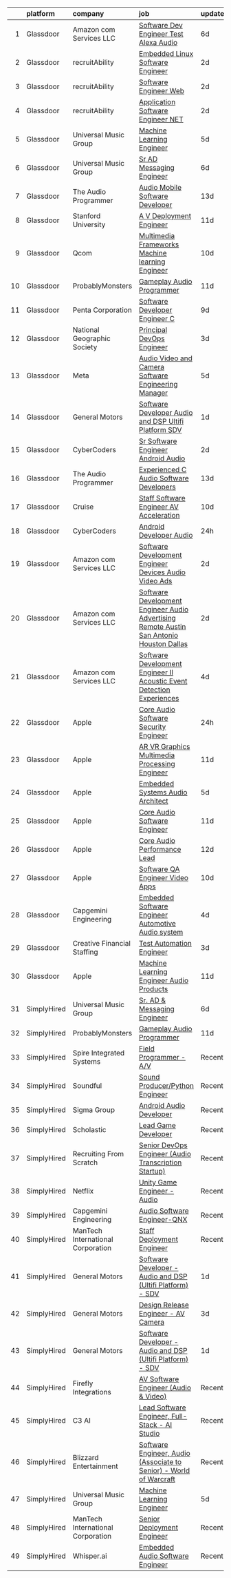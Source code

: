 

|    | platform    | company                           | job                                                                                                                                                                                                                                                                                                                                                                                                                                                                                                                                                                                                                                                                                                                                                                                                                                                                                                                                                                                                                                                                                                                                                                                                                                                                                                                                                                                                                                                                     | update_time   | location                  |
|---:|:------------|:----------------------------------|:------------------------------------------------------------------------------------------------------------------------------------------------------------------------------------------------------------------------------------------------------------------------------------------------------------------------------------------------------------------------------------------------------------------------------------------------------------------------------------------------------------------------------------------------------------------------------------------------------------------------------------------------------------------------------------------------------------------------------------------------------------------------------------------------------------------------------------------------------------------------------------------------------------------------------------------------------------------------------------------------------------------------------------------------------------------------------------------------------------------------------------------------------------------------------------------------------------------------------------------------------------------------------------------------------------------------------------------------------------------------------------------------------------------------------------------------------------------------|:--------------|:--------------------------|
|  1 | Glassdoor   | Amazon com Services LLC           | [Software Dev Engineer   Test  Alexa Audio](https://www.glassdoor.com/partner/jobListing.htm?pos=128&ao=1136043&s=58&guid=000001827c3d541da76ee033c7a3d0c3&src=GD_JOB_AD&t=SR&vt=w&cs=1_fb2bd4d1&cb=1659941770599&jobListingId=1008045134130&jrtk=3-0-1g9u3ql29khog801-1g9u3ql2pi3a6800-5b4696b182f58ad9-)                                                                                                                                                                                                                                                                                                                                                                                                                                                                                                                                                                                                                                                                                                                                                                                                                                                                                                                                                                                                                                                                                                                                                              | 6d            | Sunnyvale, CA             |
|  2 | Glassdoor   | recruitAbility                    | [Embedded Linux Software Engineer](https://www.glassdoor.com/partner/jobListing.htm?pos=107&ao=1110586&s=58&guid=000001827c3d541da76ee033c7a3d0c3&src=GD_JOB_AD&t=SR&vt=w&ea=1&cs=1_8c6bb933&cb=1659941770594&jobListingId=1008056063426&cpc=70D6958B2CFB98E6&jrtk=3-0-1g9u3ql29khog801-1g9u3ql2pi3a6800-985c71cbc24c68eb--6NYlbfkN0CGG9KWCDlpnNsyBDyIiP_Q0811kl3MMa1wmNp0I1WtkTaTZU1gJWaiKEGe9oYuZ3CLJpEPy_NdrcCKDqx-oF1RQZhjFpNyvkJ2KWt41UqBLIS9h3jORJuXsE1b0jk0apAyExV63sXROLFOic9C42l0DdcV-5r3886gNoi9KcSYxaHEMFmIacGZHVimv9PntZwX9NhBJszHlRyNRL4wPg4HWeYE5OhYhBSnTh8tKPwkrG7K-MWbHtKqO5LPck6gdk-BWbzpTeXC6DXBghXMNwnhugJFWNUoltP_73R0AmaRK3twWs6zqn4Be9nSg4gI-RzHoMJGyMjfND1-jaEyU_yZ0JU_5nRo40VMyic_pQcWSndP9h4yd8hC_OiDJURlsntxe-0ZXqi4M8BzWvUjfe3oYln0hENRGDccwgCbyrgOa2jR7yacDRwnZY6rIZtPZMsxAd9u-rYnEeXxB20g1nTfSTTLu5K0Vn0r25nCyHvGocGjBIz7TYbHUxQsu_wISxiq9SOaoO9Ns93Vd7hpd9nk)                                                                                                                                                                                                                                                                                                                                                                                                                                                                                                                                                                             | 2d            | Anaheim, CA               |
|  3 | Glassdoor   | recruitAbility                    | [Software Engineer  Web](https://www.glassdoor.com/partner/jobListing.htm?pos=112&ao=1110586&s=58&guid=000001827c3d541da76ee033c7a3d0c3&src=GD_JOB_AD&t=SR&vt=w&ea=1&cs=1_4df488c7&cb=1659941770595&jobListingId=1008056063431&cpc=0C139D4CAD5A6DB2&jrtk=3-0-1g9u3ql29khog801-1g9u3ql2pi3a6800-5d284100b6cfef29--6NYlbfkN0CGG9KWCDlpnNsyBDyIiP_Q0811kl3MMa1wmNp0I1WtkTaTZU1gJWaiKEGe9oYuZ3CLJpEPy_NdrVbgbDVyCjbalbiz3W4hbNRCQecK7odJsymeaL1He6CEaA6KoUhtqoZvY2J9IPs72UfkCfTy-6t9TqA1z8K9lgQ1sAM8lSfJGRyHoICFHNdkBDAmlSOFt1GKaH8FfQO5O0hKMPk9WsHHB-rsSBymHEiGOflQpfIhCP1ROL2CLm7WI3CPUvV9Q0_TSHMGffGd_JrXliaELmUku1htEgaVudmIP6M4O5VCnw-GL5LGf6fyDwpWmjaOLdvF2rN4Eq6sXGle1dj2YKoiF7vmppd9LS8aOWxfLvjt-zyJX5utY3EGALtghyfVFGVoovdb-HyZvhQ1OGjW8-5rORfP61PTuqWXx0E2FGxL0Nxzwh7EI5hUuanlsRaTzUuhJxoiGD46x1rhDLTogtVNJj4ZXBzEDZ7K-tEPhwhzjy1zGminWXVssjTTIt9JPKzMgBxtVm6MvQ%3D%3D)                                                                                                                                                                                                                                                                                                                                                                                                                                                                                                                                                                                           | 2d            | Anaheim, CA               |
|  4 | Glassdoor   | recruitAbility                    | [Application Software Engineer  NET](https://www.glassdoor.com/partner/jobListing.htm?pos=113&ao=1110586&s=58&guid=000001827c3d541da76ee033c7a3d0c3&src=GD_JOB_AD&t=SR&vt=w&ea=1&cs=1_6a2d513e&cb=1659941770595&jobListingId=1008056063428&cpc=7F6F94E2229B3AB5&jrtk=3-0-1g9u3ql29khog801-1g9u3ql2pi3a6800-12aa4dc1b22e5769--6NYlbfkN0CGG9KWCDlpnNsyBDyIiP_Q0811kl3MMa1wmNp0I1WtkTaTZU1gJWaiKEGe9oYuZ3CLJpEPy_Ndrcw1V1b_z7Gy-clwR5tcezVdxcb72FHVSSXantAScYt07qC0aq_ivJZdDuQ3_q1y4EHhFDmM4Q1b4Dh32ZX7LTvufj9vChR8Dt_3l79iR21JVuHyXhIk--5zsw_VjKR-qZR8t0O1kd6HySPaNC_M7cm9bgWskfyNrIz18vj6sWIHnuwvDZvx-VqxkQN0EzuXskCpsIo-4h9okPbFd8-w6rCU2kaaLAUIzouBTySL2GRC5zYVJEpq9_VuoNFB02Lco42ZbaSCh_mHU-uZXLd09zH0YNNWUWkkhNifkluom81VW7HriJagug5Dwt5zyXTsBiegNIMldIOr60A2rPAZbUPCFsICgCy0MUhYqp3SOzbuedVor9jhgNsv-P-cobkoAFirwyQnfZcZEAIFMFiilXo01moN736VRqR3ru3xRAfOPNOW1PqyFC_lBJfzF_H3Zg%3D%3D)                                                                                                                                                                                                                                                                                                                                                                                                                                                                                                                                                                               | 2d            | Anaheim, CA               |
|  5 | Glassdoor   | Universal Music Group             | [Machine Learning Engineer](https://www.glassdoor.com/partner/jobListing.htm?pos=123&ao=1136043&s=58&guid=000001827c3d541da76ee033c7a3d0c3&src=GD_JOB_AD&t=SR&vt=w&cs=1_8d629b21&cb=1659941770599&jobListingId=1008048376434&jrtk=3-0-1g9u3ql29khog801-1g9u3ql2pi3a6800-37c3bc3a8c627dd4-)                                                                                                                                                                                                                                                                                                                                                                                                                                                                                                                                                                                                                                                                                                                                                                                                                                                                                                                                                                                                                                                                                                                                                                              | 5d            | Charlotte, NC             |
|  6 | Glassdoor   | Universal Music Group             | [Sr  AD   Messaging Engineer](https://www.glassdoor.com/partner/jobListing.htm?pos=122&ao=1136043&s=58&guid=000001827c3d541da76ee033c7a3d0c3&src=GD_JOB_AD&t=SR&vt=w&cs=1_30c26bc4&cb=1659941770598&jobListingId=1008046222380&jrtk=3-0-1g9u3ql29khog801-1g9u3ql2pi3a6800-1842bdc6e053304f-)                                                                                                                                                                                                                                                                                                                                                                                                                                                                                                                                                                                                                                                                                                                                                                                                                                                                                                                                                                                                                                                                                                                                                                            | 6d            | Remote                    |
|  7 | Glassdoor   | The Audio Programmer              | [Audio Mobile Software Developer](https://www.glassdoor.com/partner/jobListing.htm?pos=117&ao=1136043&s=58&guid=000001827c3d541da76ee033c7a3d0c3&src=GD_JOB_AD&t=SR&vt=w&ea=1&cs=1_4cf88eaf&cb=1659941770598&jobListingId=1008027500128&jrtk=3-0-1g9u3ql29khog801-1g9u3ql2pi3a6800-5577c34fff10c438-)                                                                                                                                                                                                                                                                                                                                                                                                                                                                                                                                                                                                                                                                                                                                                                                                                                                                                                                                                                                                                                                                                                                                                                   | 13d           | Remote                    |
|  8 | Glassdoor   | Stanford University               | [A V Deployment Engineer](https://www.glassdoor.com/partner/jobListing.htm?pos=125&ao=1136043&s=58&guid=000001827c3d541da76ee033c7a3d0c3&src=GD_JOB_AD&t=SR&vt=w&cs=1_58a8b57f&cb=1659941770599&jobListingId=1008033533067&jrtk=3-0-1g9u3ql29khog801-1g9u3ql2pi3a6800-d5909d11ea1ebe5c-)                                                                                                                                                                                                                                                                                                                                                                                                                                                                                                                                                                                                                                                                                                                                                                                                                                                                                                                                                                                                                                                                                                                                                                                | 11d           | Stanford, CA              |
|  9 | Glassdoor   | Qcom                              | [Multimedia Frameworks   Machine learning Engineer](https://www.glassdoor.com/partner/jobListing.htm?pos=121&ao=1136043&s=58&guid=000001827c3d541da76ee033c7a3d0c3&src=GD_JOB_AD&t=SR&vt=w&cs=1_4886153e&cb=1659941770598&jobListingId=1008036936094&jrtk=3-0-1g9u3ql29khog801-1g9u3ql2pi3a6800-139959b0956e6886-)                                                                                                                                                                                                                                                                                                                                                                                                                                                                                                                                                                                                                                                                                                                                                                                                                                                                                                                                                                                                                                                                                                                                                      | 10d           | San Diego, CA             |
| 10 | Glassdoor   | ProbablyMonsters                  | [Gameplay Audio Programmer](https://www.glassdoor.com/partner/jobListing.htm?pos=118&ao=1136043&s=58&guid=000001827c3d541da76ee033c7a3d0c3&src=GD_JOB_AD&t=SR&vt=w&cs=1_892fcf28&cb=1659941770598&jobListingId=1008033886214&jrtk=3-0-1g9u3ql29khog801-1g9u3ql2pi3a6800-d9820e05f0459027-)                                                                                                                                                                                                                                                                                                                                                                                                                                                                                                                                                                                                                                                                                                                                                                                                                                                                                                                                                                                                                                                                                                                                                                              | 11d           | Bellevue, WA              |
| 11 | Glassdoor   | Penta Corporation                 | [Software Developer   Engineer   C  ](https://www.glassdoor.com/partner/jobListing.htm?pos=119&ao=1136043&s=58&guid=000001827c3d541da76ee033c7a3d0c3&src=GD_JOB_AD&t=SR&vt=w&ea=1&cs=1_4b94952f&cb=1659941770598&jobListingId=1008037831208&jrtk=3-0-1g9u3ql29khog801-1g9u3ql2pi3a6800-d73255a299afaf29-)                                                                                                                                                                                                                                                                                                                                                                                                                                                                                                                                                                                                                                                                                                                                                                                                                                                                                                                                                                                                                                                                                                                                                               | 9d            | New Orleans, LA           |
| 12 | Glassdoor   | National Geographic Society       | [Principal DevOps Engineer](https://www.glassdoor.com/partner/jobListing.htm?pos=124&ao=1136043&s=58&guid=000001827c3d541da76ee033c7a3d0c3&src=GD_JOB_AD&t=SR&vt=w&cs=1_3ceca758&cb=1659941770599&jobListingId=1008053658785&jrtk=3-0-1g9u3ql29khog801-1g9u3ql2pi3a6800-a115417848ccf36f-)                                                                                                                                                                                                                                                                                                                                                                                                                                                                                                                                                                                                                                                                                                                                                                                                                                                                                                                                                                                                                                                                                                                                                                              | 3d            | Washington, DC            |
| 13 | Glassdoor   | Meta                              | [Audio  Video and Camera  Software Engineering Manager](https://www.glassdoor.com/partner/jobListing.htm?pos=102&ao=1110586&s=58&guid=000001827c3d541da76ee033c7a3d0c3&src=GD_JOB_AD&t=SR&vt=w&cs=1_38b45314&cb=1659941770593&jobListingId=1008048424140&cpc=1D891ED3EFC3904E&jrtk=3-0-1g9u3ql29khog801-1g9u3ql2pi3a6800-2f3e3f080289ccc8--6NYlbfkN0DYl4UJW4r1Vl7FEn6T9F-rD9lpC-0oMJVSiWjK_MGUd8e8cHXcpv6KPyjLHZEfqkUkuW4FeZdGHDOYIbKXpOVzpgHYmd0Mdxqbqr9bWX3wOX-YPwUGzzOCVebAPW5gJCa7KI4uayUPCSFg0Fa9x7a0yOW_XMVHtA9I4R6GFxvKRwny0T-wmqiD_LqxCY-RiiVsN9NqARkNrCzK8tRx6M30VVyYVgI-SZ6hNuTiQsjl-IetaU4MS3aHXmieullLbzsHM_iz8y_jv37-SBWd_VCHnypccpRwtodhXPqVT5aLeLXnozELhsUz6xvl6xhm9DKzZDXHIK49qyWac9pmZ0DN_faBpAin3yMC7qlorjwkfLVfNwB_b5LQuAm_ukFss70Pm3Ez3MzdSpmcH6VWpnq-0fExqaZlZrs4NgPj0k-0FbkQr6AtyQIMADidUnkbsrqT3zVAFNa6iJeP0pOS6IcqHAZUcGcPdBt0yEeDqChl5kxybJkkIWLYfHHOyVYs058wOmbUNfvFxAj-DRvogzg1fySJxxZAZqG0MYom24NTI8gmWeXY7SAYz2MkiSCdpaAqC3xkTuKjrCqWS3zd6rsRazXmVGeeOPNnJZDuiWKx4GDa-fLjrtfmyvW_e0Q-Y934EotktmH1EKwLRXF3sCugqBGyJyhW7GSTKwXcsdS1cRds02hRt50Po1_gLzZYYF5AgoNxNiCtoBTf7JMX71MlMKFYwgKkFhUtfs9YzVnUXBWifqiQF1NmU6jsIPLh8hkwFGG465YaX8D03YQWP-7a30m4qJHEVRG2DDwMBGBPjLSz8WcFadEHfh8Gs8btwsPj2l3CY8tTlBgAq-ujONw5FUAsy9lXbYyrEI7cYjgzvyE-IweHMww-TSnBSm3vjiVNDvBuizkeb0KJC6eoa4Fv6YqkGrhN8V2DzzZmK-j6A9Sj6j3kogsmMFXvPjX7qSVj5adtij5o2b_19mi8PXeFGjzSbAmkfVebuccFawYXoPLCm3DnuCXLbgBpKzIvb2S4SAK7Q3_HFW1LneUW6l3k2ySu6XTQNLX8EWGD9LE0xA%3D%3D) | 5d            | Burlingame, CA            |
| 14 | Glassdoor   | General Motors                    | [Software Developer   Audio and DSP  Ultifi Platform    SDV](https://www.glassdoor.com/partner/jobListing.htm?pos=101&ao=1110586&s=58&guid=000001827c3d541da76ee033c7a3d0c3&src=GD_JOB_AD&t=SR&vt=w&cs=1_efc494ba&cb=1659941770593&jobListingId=1008057355346&cpc=39A4E8CE329AB187&jrtk=3-0-1g9u3ql29khog801-1g9u3ql2pi3a6800-99646fdc6051510d--6NYlbfkN0BqJjBsvJkVIRVupdyx-l7jJlkPL5nU6SVET5Mq4mDejYNChVrcc2tY96PpIzK0iDT0-ppvSntYXGkUM2KhYu99tfSnugkZndyRRc8xeEkvwvOs8rCY5qV5-3o2nfu_3306i60c-R3nDHkK36viQ8blFw1GFBRHDmZB0ZneN-0NpuQ4VhuDrGPGcudKla84xOULdNSggJ8FfDRVUFLWsa03OljqXqqjDbXZTXZuu_97EVwulYj0NddfxE1lJnYDmaZ1D2oJkJruHbBr6GebUfKmWJN3Eu6D_ITYURgKHNp9JwVnZRYq9szUhZ1kyZoWFvEox5XHUVrS_QJYMVd6l7BjRlqsPzzuvuvKKZmXkjXNTZaLmZdbYQp8U80QGTyR3EpiBvWTGzvafbVhONE81t_HaMIHzLqDjZ-CkmKqPN-gFXgu6sbjOgd085ztnXVOUIMKva-f75--BQ782epKfKUEeAXxqlRkY9wk8WAjNtXd2kjtjV9RCP4Vx92IGBME8ofBSQo47jbqhBRdbK3f1MnIfKVoTSWgbTaqFEjDTJtwahhcsCgxQt-Uz83gxrSo1EJEizxoOMgRvQ%3D%3D)                                                                                                                                                                                                                                                                                                                                                                                                                                                                                            | 1d            | Warren, MI                |
| 15 | Glassdoor   | CyberCoders                       | [Sr  Software Engineer   Android Audio](https://www.glassdoor.com/partner/jobListing.htm?pos=116&ao=1110586&s=58&guid=000001827c3d541da76ee033c7a3d0c3&src=GD_JOB_AD&t=SR&vt=w&ea=1&cs=1_e84563d5&cb=1659941770598&jobListingId=1008056008914&cpc=F41FEAB56D215062&jrtk=3-0-1g9u3ql29khog801-1g9u3ql2pi3a6800-5325957d0a39f5a1--6NYlbfkN0CpFJQzrgRR8WqXWK1qKKEqALWJw739KlKqr2H-MSI4eoBlI4EFrmor2FYZMP3muM1R3d7150P3Mg71lHRiHJoi1MpELDGFi1gMyzNMr-2iMKidvI62HnROANrcFuUGYJxFOPJ6ODQc0z41dr_pvRnLJfgqB7TWwGxYEcSTTLH0gIQeNLne2hePRhsIEedzMaNB9g1lSr6SpYNjkAJXreF8kZAw7CYKu6Rw3to0dpe1uwhkXyQlvZPU09T1bjZPwjcp_4FltU6n4DcEMzn1WrosNNvTZ3CKAL7IEeqLGilUP3KJw5Y5YB5moP617cG_cUbt98HIOSUx-IuzqXvM64d-gJW-xz5pWr7b_LlU4o6LG7p7bZPxDDZ9hd-g_Z87LNvcuFSh-WmuTqwG7Vang-s91RtTtf59iFHSZg8ud1arbQ0oOIaIkPoLAHb8nZanr950et_TeMEZrli-A2WKxKUEr6BHDs0ZwreDMvptchtDVzKKukl9l-D2HyZKmAO6ZCgb72z3BPZv55sEX5gFmhfD86g3G-LeBVp41cs3CZ4gumC9vbFj2Qg7EWK209TqS1K5FcRSUc39Dw0Gp48qj4M0kjwhsjQq7NBucsRRCoX2_O9T8pprZvjyBtyA7kuysKGtIzIqvWFVp3vUM42wDP13zj3EoKhwpjPLbiDXP_sUGkPVPK19nghSYt4d_My8_AEoB3SJi8194oEqi8pkgLLqllZ5STKm0sOj85Z0tOws_y2ZYono4XHXKZzLTmK-81S6w7VbI3-0mF5Wyt5m1yMtqh5WM4zP2eXXDMRA-aOFpAw4b7Vwrq9Ybj8wedoA6Q2w9WPgbdE-p7FQrCrMhG4I-9GkxpMnQ9vie1rckZPuYLlAbEbs6PQ0mHb0JFYE6Oo_SBtzplYSn2jGW280vFPKp2CsPbYJ4DJlwIW4rSoWYMNixltZsJINcEBWMPZcS65TiMR1-nZw76m2hIMjzsbp-6wfRyIoVOs%3D)                                                                                          | 2d            | Encinitas, CA             |
| 16 | Glassdoor   | The Audio Programmer              | [Experienced C   Audio Software Developers](https://www.glassdoor.com/partner/jobListing.htm?pos=130&ao=1136043&s=58&guid=000001827c3d541da76ee033c7a3d0c3&src=GD_JOB_AD&t=SR&vt=w&ea=1&cs=1_b6ec205b&cb=1659941770600&jobListingId=1008027500119&jrtk=3-0-1g9u3ql29khog801-1g9u3ql2pi3a6800-f58156a279a0d5ec-)                                                                                                                                                                                                                                                                                                                                                                                                                                                                                                                                                                                                                                                                                                                                                                                                                                                                                                                                                                                                                                                                                                                                                         | 13d           | Remote                    |
| 17 | Glassdoor   | Cruise                            | [Staff Software Engineer  AV Acceleration](https://www.glassdoor.com/partner/jobListing.htm?pos=126&ao=1136043&s=58&guid=000001827c3d541da76ee033c7a3d0c3&src=GD_JOB_AD&t=SR&vt=w&cs=1_c5af5e31&cb=1659941770599&jobListingId=1008035804297&jrtk=3-0-1g9u3ql29khog801-1g9u3ql2pi3a6800-ddb73b5c5bfec7c3-)                                                                                                                                                                                                                                                                                                                                                                                                                                                                                                                                                                                                                                                                                                                                                                                                                                                                                                                                                                                                                                                                                                                                                               | 10d           | Austin, TX                |
| 18 | Glassdoor   | CyberCoders                       | [Android Developer  Audio ](https://www.glassdoor.com/partner/jobListing.htm?pos=108&ao=1110586&s=58&guid=000001827c3d541da76ee033c7a3d0c3&src=GD_JOB_AD&t=SR&vt=w&ea=1&cs=1_f9f28d54&cb=1659941770594&jobListingId=1008058281409&cpc=C4A69CCDBB3B9599&jrtk=3-0-1g9u3ql29khog801-1g9u3ql2pi3a6800-7c8a8359af19383b--6NYlbfkN0CpFJQzrgRR8WqXWK1qKKEqALWJw739KlKqr2H-MSI4eoBlI4EFrmor2FYZMP3muM3qxPNuNJt_0NNNl3SX5dGVAhvCgjLBA7Ko2tsSEONeVTFU_j-T1QL4t1X4C9XHKfNK-13EsO8xVbOwSZ1xMFISWsS7L31zwxlx2RzGa0uIYtOnXBnKWHZihGAUUd_x4K1cY4-YBgnt0wPsEjECok0SshekOf1wzhxLDVXT21EthzsPHBi5u85ftkxbTBCip08BAvva8jFbrl1t5xPOhRTUdvH6WvYWaWwX9AbVnht0hiDeru-dY58xPXg2aILCTvvkPhFRDsQB0IkIEkch9kgMx9foPUcie_nlKNTVmbgmPynMxuyN3kGNQmaT6dmtvVoG5wIdkJjLBzlKK6MNESBZt39_r2_aA7M9_Z9QbUrVFyM8Vk5wcKfWU9CjnzwYglwSoYsYZUrVMjbjGm53QRXB3D2-VQ48BE8MgiBKch0Xqm7WW9A2k4EPKIR_BfcIUxNj7egcNWLJYJMoiRjmrKKtYTKmC4lw_MkwLczBuw3HIDYzQyMaE8pbjkHTznn6vSOcaVJEpo6XlZC0kKyCo1L8Mv2UPBQ_Sg9FvsMswWbb1lkqB2WT4LYlKJWpffkcRjZ8uvHiZ_8jk8vJYkigFOIPLmkeREiNrY8tNmh4nJYMfQhP8TetBGHlqc9GvqOUxPofsp6hxqH-vyZvSzqFm3TOWNrg3Gsl_xJ3ssh0XIak0CT1F9_CCcoA4w1wl7VZ6TnsMSyhoRPGWemxbcVCVT5SiEcjl1VHovh7_UUXTQa_meMINP_y7BYkXRxPozlj03OAmyp15gFMPu30W-N5mUX7jvMZd1JMeReQx2iJA8Sg3ptU7FhBVunXkfsh9LaQPV9LgYOSfJq_cJhLcDdKLSBA8AbkXK2HHKs4ET6_MxdbFORl9B72KUR5YW4gmPOix7OpRjJYTa0kU6sDx-WEjhmKTRv9BH4fuVAa8NQAP08CXQ%3D%3D)                                                                                        | 24h           | Carlsbad, CA              |
| 19 | Glassdoor   | Amazon com Services LLC           | [Software Development Engineer   Devices  Audio  Video Ads](https://www.glassdoor.com/partner/jobListing.htm?pos=127&ao=1136043&s=58&guid=000001827c3d541da76ee033c7a3d0c3&src=GD_JOB_AD&t=SR&vt=w&cs=1_c3c0bac1&cb=1659941770599&jobListingId=1008054960608&jrtk=3-0-1g9u3ql29khog801-1g9u3ql2pi3a6800-cf048f911824d4c2-)                                                                                                                                                                                                                                                                                                                                                                                                                                                                                                                                                                                                                                                                                                                                                                                                                                                                                                                                                                                                                                                                                                                                              | 2d            | New York, NY              |
| 20 | Glassdoor   | Amazon com Services LLC           | [Software Development Engineer  Audio Advertising   Remote   Austin  San Antonio  Houston  Dallas](https://www.glassdoor.com/partner/jobListing.htm?pos=120&ao=1136043&s=58&guid=000001827c3d541da76ee033c7a3d0c3&src=GD_JOB_AD&t=SR&vt=w&cs=1_c68bb45e&cb=1659941770598&jobListingId=1008054950380&jrtk=3-0-1g9u3ql29khog801-1g9u3ql2pi3a6800-2572665231379516-)                                                                                                                                                                                                                                                                                                                                                                                                                                                                                                                                                                                                                                                                                                                                                                                                                                                                                                                                                                                                                                                                                                       | 2d            | Austin, TX                |
| 21 | Glassdoor   | Amazon com Services LLC           | [Software Development Engineer II  Acoustic Event Detection Experiences](https://www.glassdoor.com/partner/jobListing.htm?pos=129&ao=1136043&s=58&guid=000001827c3d541da76ee033c7a3d0c3&src=GD_JOB_AD&t=SR&vt=w&cs=1_abd9d6ec&cb=1659941770600&jobListingId=1008049350677&jrtk=3-0-1g9u3ql29khog801-1g9u3ql2pi3a6800-deab3c902481359f-)                                                                                                                                                                                                                                                                                                                                                                                                                                                                                                                                                                                                                                                                                                                                                                                                                                                                                                                                                                                                                                                                                                                                 | 4d            | Irvine, CA                |
| 22 | Glassdoor   | Apple                             | [Core Audio Software Security Engineer](https://www.glassdoor.com/partner/jobListing.htm?pos=103&ao=1110586&s=58&guid=000001827c3d541da76ee033c7a3d0c3&src=GD_JOB_AD&t=SR&vt=w&cs=1_2af5815c&cb=1659941770593&jobListingId=1008059181629&cpc=AC285F3A3ECA6BB0&jrtk=3-0-1g9u3ql29khog801-1g9u3ql2pi3a6800-7818108658bcf1e8--6NYlbfkN0BvKrLyj5gPmtZO9T8euul8TCxuuKNOtzRJOomxnwSEodTz2Bc-sPZlt2Zgji_QUXGCb_IlDVndyBnI3WXSCtKpDtCc440J7hBD0-QkCASOnOEmQygRnjeqzjrhF9q_ssd2pGcyPYsgyX_YZrerjsxpOPbfXmbjKM3UHaVjtiUPk9iVR0MOb2dSvjT1Dc_0IYfEdulYgCEKzRXyBtad3UeNTbjWMWW0WJQUu00WmMFTUTxZSzzwoOuGoimtjfvl9k0q-KeNEFZPxizZUMUl8IRkUZN06Qx6WrRuz5ZbLqY61eUa60LNDyq0nRsXs2AiKvVtr0WZIGxS-oArIXpbjhkxtGYb58SPCjTOYSLMLZBhNvNnlqTEhMzsnWKEDTyXzqiSjdm4rYPGpsDBMytViIUycyCqBMlRDENL2y4bWrti--Olzb77YV7KtTS6Qvb5eTHs0H6Rwo76sRS5tsv8QK1dJFU_85O1vaDZxTqteb4kLfo_45QaapRBjnVxhrhdL_ktx0Hndu1VW0V1XWIZsf-mH6M_Af7cd2u2EjA7H-NQjdUCsHBYealXHAjhiIcViQEnx-SFgBkC-3-wMan9QHi_wyQcugiSasl8ym7enOnhYGUPt68Sl1ZnX0MCHFkJaYa8e9voRm8BBQLHbLdysSM74V9inJXEp5mP4UwgiQiDfJ16FQcnMVJAA-zegLLLjOfpdYnNSvbXQZHRP6SwRNDRdg2adUbQhmnBJHTp5RttSLhB-OZO5eH6Cu_JuduHv77A20n4ZPYz75Ag36FWZHFe7-j7Juydx1CDh-pzKVFdm97Sijj_BCOk2Jfuq99f8YhW74AYlueNnD8xjG3ALMySb2M9AjQflY2cmYTY9uwkaKlzGyV_iZhixBbESmrHift4a1lXl8SHK4Pol8p0XLuAJNkW2N1LUjt7xZUW2N_7tSBX0ixHBEURsOY1mxoEd-DRCrezFkDWAnXwx8tfa3iabR7gYXITSbM%3D)                                                                                               | 24h           | Cupertino, CA             |
| 23 | Glassdoor   | Apple                             | [AR VR Graphics Multimedia Processing Engineer](https://www.glassdoor.com/partner/jobListing.htm?pos=105&ao=1110586&s=58&guid=000001827c3d541da76ee033c7a3d0c3&src=GD_JOB_AD&t=SR&vt=w&cs=1_787fd572&cb=1659941770594&jobListingId=1008032497095&cpc=451933188B21919D&jrtk=3-0-1g9u3ql29khog801-1g9u3ql2pi3a6800-ee63d9d4ac343a86--6NYlbfkN0BvKrLyj5gPmtZO9T8euul8TCxuuKNOtzRJOomxnwSEodTz2Bc-sPZl1dBMH13w-jOVIUJfB68hBLvZttX4OgzN4diY_Pom-07bSo4ZOVvIj0x2-smqJW-iq5ZWzBMAhPEo-16R9qIlsnFkY-mDXvuFzravF9z86nK7pfjDKOpDQJVNo5PeW2ouRNBqZa1mLqR97ddBw5wi56n_pFyrK2VmXEzJeQJCOmswu6NUHbMYubj4FX-lbxCXBYkiI7eyRcRs9lklZsBkQfeWzr4Z7nqN-xEwLG0o0hsnHU_BBrXNLm0NpJC21WZZB03ps3E85yf8paJUJZuDm0sAgBKU34O8X7ywtTdy-F2_CpgDPWUsiGeXAkfjY4Q3XQjga1ous4EkfAvBwEqZK4xwMEokDzDgf4DcFrSp0rmrabycpjUZ8J0y7IoRtJTDD7NIvEPMGmLmp0i11LKrxa6G0pPrFgsPrzQ5L4SAXXzNLDzZ6_xBBoEd5LA7a52__JFXPiF3PiC9CCmXxnFsQ0NQSQ75Bk2Sj5EkNG2Rxkj1c2uspvVF5I07ANHQgFxm5ldvzf4M5rX2Eb8M8islv1rFU-n4PlZ0ZsEmPGI2DgXC-pCTBSYlvRn1HAIvVbpuMlBsfOmL5yya1u15xwYRqnkL1lXB5E79yNJrVUjR4chhXlOauX1BKeDgMnCIjITTZKuRx82UxrXDSyUG6I5E_mCtPvreo18OsSLzePC9Q44KJGXC3kgGdFzVT5c5_MNOPLwpvd5GI0-o8xRNp2-197962cnzXLiNTlae4Fzyphfma8u8TiBj7VYZE25zk046ikQTow74tKCynn6C0-6jWYxCMDamj2VStne0oFC88Yre9hCOyNFIk8OyNxfh_ShgreP9Net9wAmTWHvB79QKWDo7xHXQBLsl7nrsVtD4iBCO7OGaat1_neT-zQTkfDdVKQI9KI2EZGigF9_D6mNIqxbKuLgIWi2xrgFI1DiT7Po%3D)                                                                                       | 11d           | Seattle, WA               |
| 24 | Glassdoor   | Apple                             | [Embedded Systems Audio Architect](https://www.glassdoor.com/partner/jobListing.htm?pos=115&ao=1110586&s=58&guid=000001827c3d541da76ee033c7a3d0c3&src=GD_JOB_AD&t=SR&vt=w&cs=1_b38edec8&cb=1659941770595&jobListingId=1008049134557&cpc=2CAED5C921A5F994&jrtk=3-0-1g9u3ql29khog801-1g9u3ql2pi3a6800-690c2dd446c4f006--6NYlbfkN0BvKrLyj5gPmtZO9T8euul8TCxuuKNOtzRJOomxnwSEodTz2Bc-sPZlO_uSwsktAeiU4zHegBUZpi8XPw-oxS-goSYRuOFtrHA2dQx3EICNZAM4u9SUnWZ2C7HeU5IEJ_gqpDMuel2quIFnlxzH2btZTH67CRdqcqu7Q-txdmyljU6RmE454MKe30Oq21s2bXzzoCGBX3EhV-ra8mSq1T6Q-SJJRZeL38G9ZchmNyFpjxtpYUNOup2tDqkMJMWw3e3bPl42LNbgjfNwpyp8-HMalS6wWdfEYjhM0I9D_5emA7wQrbR8YNupUrrKH7l_QAyzoR-TS8EXqPXyPxI_jbGLcfMQzVIm00QfwASM5ymPqTaOR2MDCD7x1_rxyV_T1lL_rUk7Wu1fbF585BNxSfCff18punoQzOcp2r_YEJgI-wWpvHpVKdqx8Z76Q_bTrZU3O4vNsYFAZNDdXGVWFPqPljjvRwq9we2ZZubqE0GxVV2_TLBbYIaTFGmCE7UkoXVnqPq-R-CdyX-h9vlTV9Pu5Lb2OvkF1tq2bKGYzSvq81binQvTYZ9wwf1WXmObJXWGhTDp5P0PD5D65bSgdq8oUzkXXaOxG50TQ154WCW_Uz79pSnowZVJ0Fv_VU6uhYr4z1wD_wvstmQl0ddfANI5iL0OJi8bjNNTCiPHVEIxdeOEw6S5bufQmb5oddBnk3hoLClACxbgsvge63a0o9W057x2N8egElDDIY6MsUy76xLJETSbKi4fG9TfgKiaEFsSpsa56DXJoCLkluHA_b8LwrfSo3g6cN7-bNeD0QuM2VvSKK5yJKoGoFGZmMwM1xr4vjdV0larvSxuW_T0B006HVwZRmjRvrZxR5bartx-4j93nY8fau7_Q1DA4x3QQsiiXO07f7bvtWKanjG4DUkWPnUncDb2AKde7E1HLSW9ZW1OmqF9xW_ocRm5ju_YkCRszWR-gdXPgPSKfgWXiukJ)                                                                                                                  | 5d            | Cupertino, CA             |
| 25 | Glassdoor   | Apple                             | [Core Audio Software Engineer](https://www.glassdoor.com/partner/jobListing.htm?pos=110&ao=1110586&s=58&guid=000001827c3d541da76ee033c7a3d0c3&src=GD_JOB_AD&t=SR&vt=w&cs=1_7e21a5eb&cb=1659941770594&jobListingId=1008032497284&cpc=AC285F3A3ECA6BB0&jrtk=3-0-1g9u3ql29khog801-1g9u3ql2pi3a6800-78672e726905d2fa--6NYlbfkN0BvKrLyj5gPmtZO9T8euul8TCxuuKNOtzRJOomxnwSEodTz2Bc-sPZlt2Zgji_QUXFB8wZcrWih4OyRf1kMGaonZOl0H-HXfH_YElfX-P4OsV6HxSDdUa_Si5NPqfUPVmTUtCQEBfTak324lxkn9QW_hc_xRWAj5LqoEg4VNuksV94myWkoSfD5xPkRNU1P5Nn_CqOSi3zXSkr7aK5It55W75ZsSZE0PSaq630yC2FLoqq_fEzMw8MB36DNEe5pB9RuRqbk3j02okHUd581vXfKD_utF1FLOle0zC3AZNI67j-XiHu0S2OCkfWgKGCJtfK7JWjsqSHs3ATssJblkREx81ddYPL_3qQkJj_w2I1IVp8tj2WigUC0ev1O65J1QoL58llOBMyHUMc--w4Pg1-zSlhtjuALmkpq7skC245NrvttNJKHdXqbYHlE_mcnsbWWN89zUAjMfX9QxuCX1SY3RjPO4SFgnPmnt3PZoHP3UYbAGxqanSvzZbDJB75neluXr0Yh8y_SWOXKmYWlWJl85XeGBU1raElYnClXqHmi4-1TrqVfXmoVltcwIYKLLZ4ve43QnaVhPkCAdKtZ-BcohNygxRBlA6eHGWcf5jF9HhGKO7WoDvaiFc1ZZuL2Homd0yDAFFm_anhPtjYHXWhtz0u5rtVRRAD2iK6AwksJJo1YeDGWb4ptF56pY3KEEbu6DwfUvQvKZ50yCb_5OwqpoB51imB68d5pwLU4-rzRWZqKstF14AmvarBgYxcWATUOp6BI-H62J8q2jq44RPdpfkEavJ8basbA4qIeWrY9IKF5J-cBeHY3EjNEekRZlZuIz5Vw-0fE74hv4abF-_y5vWYaU5saYtn0iQeLpBA2LfFIhYLqnI8QjfP0U1pieXVL3QMkQxtwonQj8xrb2mGDq_prFoaGupHgvH1Jr2wUYCbbJPjY2vuhj162QNzEE2AvD91XDNWOfnn36laqrtzL)                                                                                                                      | 11d           | Cupertino, CA             |
| 26 | Glassdoor   | Apple                             | [Core Audio Performance Lead](https://www.glassdoor.com/partner/jobListing.htm?pos=111&ao=1110586&s=58&guid=000001827c3d541da76ee033c7a3d0c3&src=GD_JOB_AD&t=SR&vt=w&cs=1_5ad1991e&cb=1659941770595&jobListingId=1008029697862&cpc=8795CF9063CD573D&jrtk=3-0-1g9u3ql29khog801-1g9u3ql2pi3a6800-1718190defbb361d--6NYlbfkN0BvKrLyj5gPmtZO9T8euul8TCxuuKNOtzRJOomxnwSEodTz2Bc-sPZlt2Zgji_QUXFGc6V0-wjaRO-VlcjE-5lehvygyETUlDjyBBBzDv4ikRPhjA2XJykaOdCDwKHMkS6TcdqnDnzDLmpTFinAzs4diTGZB5TutZFoszrx6KmIAy6wRxvES4FGc0eIdvFC-YreFeblWJgdU3bTk05UFKc3Mf8NjqZn54aI0aLQxGpxovtWUhdUSIOCeY5j8PPyyKwVef7IqpZEB9OBIWv_LHLgj90LwZ-c0ib4HjMqnmI6szbs8ngkWO5VmyatRuYtjGf_UxM7P4e0aAo4K44_RvrNTLEuWrpVQPHDmq555zIAo1fz1sYwmX2ppKBOFVPhIrI_61uU1mlajOGKeqclg5DVXOEl9x8gBhjl4EsJ58qD2RXKdQep6dxiKJiURFZNrgermWKQkJlaossLapakNvBl07pHk-FRoKEacBEqmqUOCMaJ0xKLS4ifVQtEaFMLmllHS49jcqFAsmDdex1E6_hymBV87Ez3QD3keDBE4SKLFodpFQVR_Q_DFYY_QAtN4xIUaBHN5MwEFPqtUkCBHr7xqw4vIqSmKx8YEzO7F8ILOP0YmzDXCRRWzYTSpXpQ301ArFzyl8K7CC28ECt2Nm8HsHINKd5-Gm7VkUIAMtYtjbWEH3abJmCKL_9dKt4YHMgW-25oKiskthsEHPpa6Pop_KrtbNqme1halbkRaZjaHsPFBqU6qhhDg3hGsjpOaRS5hXgRGJ4dMleR_WCLGimJgKTxjaHeNYd1_zaZLZA5pizsmrCXOBmhpmWys6FpuprqBkb6zPDp3hOyK2zIHLNr8w-_YIw7PxJbinEFJ4Qwdw7-txRxw_41UCMra96Lm8jqn5qiMsO73vf0rU9dw7GWNIWRfLRkhhM-afQkZNAT1ixCJ5tGACwBpDtvdPOimoq19Sba-uoswQ%3D%3D)                                                                                                                           | 12d           | Cupertino, CA             |
| 27 | Glassdoor   | Apple                             | [Software QA Engineer   Video Apps](https://www.glassdoor.com/partner/jobListing.htm?pos=114&ao=1110586&s=58&guid=000001827c3d541da76ee033c7a3d0c3&src=GD_JOB_AD&t=SR&vt=w&cs=1_4ee6245f&cb=1659941770595&jobListingId=1008036908067&cpc=8795CF9063CD573D&jrtk=3-0-1g9u3ql29khog801-1g9u3ql2pi3a6800-dabdf8d92c3982ab--6NYlbfkN0BvKrLyj5gPmtZO9T8euul8TCxuuKNOtzRJOomxnwSEodTz2Bc-sPZlt2Zgji_QUXG05FmPmPHveF-Gg-IePH87CLIq70BJsMwyNPY7xIvv1yEeO0Q9Z_YfJpVaeh2pofn8C3h1GA0CBqzmHSZACRjSIo4grlM7zcexUS-MqYvDGMuDpbJveEqzktHOlzgvv7vGC3ZO-Fn3fn33vIUbQIvFBFYhDPb9gstLMMjexGbXnr-FJQywpDqIvXaGjOnclSHNTN1hcHUz3LOAJEPzwwptZNqserX0HH5YwFinlL7p3ocGWrjmiVyUNLslXZwNcU--X0-1y76lSgjVaQE0czYW6uluIMXrmt7KHzaIMXpSTHsnXA3ggjLO9kTPWEikhIoifDOp8xJCzwXLpBs0qeCYazOh36r_sRsd6uo150ka9KiSc2PEcr6vPl7Se833ippiFA-FvfmIzjVtkds8jQCgrmIDHq-rTZTnH__Bf9k0Gu5Jj-x_doiKa1zArAliNMp83ckjkMz5lAQIKsszrO1UFvZdKDA6KF7EvGLQibyN1tKq548l__p-gTfmw_l9G96CQXn7lx7UOOZA4g8qV1zKqfNhpmcWt3HiajArR5QHLbouWl8Sdo7FznouJXI8tkDZFa-_o4s1_L4D8_pDtyVsI8IBazwXei-AvVvLsTILMBYGAZ-76gubA5QoYzedMAWSqOdcN4L14CnkyEFoL5TfI_LxGxAAwIq2LAF_dMLvA4RgObAkCPS9WQklrlKPTDi0CLMjPCRfZAiljrBy1mvfa_HyIYhO8kj1YeUZADf4duhMaE4sNqT1JSJf5q9Sj_q11e2s-pXSWBlG_-891YZUoBmlLxEOhwPIy1_k_6lUqHIq5mDAlovuuNTmvp4_Q3QTcbNxbLkGbe0vH3KBqx92ESIW7XARpsQbLEz-fDsXX7ubNvXJt5s40NGPH_Evo5HMFNbzW3ZhK_s9Qm7o0RaK)                                                                                                                 | 10d           | Cupertino, CA             |
| 28 | Glassdoor   | Capgemini Engineering             | [Embedded Software Engineer   Automotive Audio system](https://www.glassdoor.com/partner/jobListing.htm?pos=106&ao=1110586&s=58&guid=000001827c3d541da76ee033c7a3d0c3&src=GD_JOB_AD&t=SR&vt=w&ea=1&cs=1_7025573e&cb=1659941770594&jobListingId=1008050901838&cpc=451933188B21919D&jrtk=3-0-1g9u3ql29khog801-1g9u3ql2pi3a6800-d2a7fc94651a3a99--6NYlbfkN0BCspdfmHAnvlT1rssiZIGnwSyIeFSfDwcI4v3Tox-fJNSROZmCmBM15jLntVkQm2i94JgmDjRbxXiwcRIT9yAQA4e4jW5jzXml4Oj8_7-aSrQrqd52taI-AMc3MoFp-6E-Zda7FjFUdGzfw-29pvvO_-RN8KJzFQNTs8Yq861uxET_4AieVlm7uj7EWgQ_H_J3Op03HZuN4Ss8X95TbR5_-ra_TNHk0dEz1a5ctzBpjv4MQtRTfQO_trMAa9zm_zUeCrzeCc9sJZfPPwY80IfyuVJO6IZ8Gb_NMP1NkobhdxsZMcdOY2NSs1hO8Gbw_EIYtQ-Hu0zV9NMloABeyxPQ_dDbwYdhOBcrtO4LYrkLsQ5A9BC8fx-tKdWHs73qGUUq21Sqx404cBc12G_QhDiKmLJDyNXqTrQ52nQ2uO__n3t6KYlnI0WtAYBiLbWYvdd-WLO4xnqBXazKyte34t1sGQ5SwvOqBOgh7-_ba3OmhbxC3rW8KbcTewXNEl3Au-2IKDUGECmEk3yq2RBtdEHajc7oZdFBJxinZrh9d0saXg%3D%3D)                                                                                                                                                                                                                                                                                                                                                                                                                                                                                                                             | 4d            | Remote                    |
| 29 | Glassdoor   | Creative Financial Staffing       | [Test Automation Engineer](https://www.glassdoor.com/partner/jobListing.htm?pos=104&ao=1110586&s=58&guid=000001827c3d541da76ee033c7a3d0c3&src=GD_JOB_AD&t=SR&vt=w&cs=1_320c5b57&cb=1659941770594&jobListingId=1008053482771&cpc=18C9CE28155C17C5&jrtk=3-0-1g9u3ql29khog801-1g9u3ql2pi3a6800-c413277a1f0985df--6NYlbfkN0AyIsnDczwcVDFrYpf5kat3hxWjSi6qx3YGCfJB8v0u0oumP9CSZFU3ZuG9qoZpI9cn_0G3OmE7JApLYGdi2RneQYQoutK7DZJoLBHDGNKxEljc37Nd5NOkPmfBgq6nYG5Ba2v6BNhNOxxG2AvrgHgiVPVcWJ-M0yLH6tsIp45tY-eTOWKpTKmn4AswHVIWhIVAIiPq5F0NZcq9I-SMVG7v0yUK5Uq7O-7GRUBAHWgoy1eqrFY81xd33uxO66W69ZA9T3A_j1LgCP-RGT9avtKJ6E2O4yWXp6PpdIPMuxZiZPnzCpZFjNNtJh3qFbuzkSwGC1yxnWB1fEld5f-vp4P2aKOWfIcEcbiIsc4GlmuUHtvkzr7E5fG1jg3O-iIcW1lK2a3NcRj0V4UGhb5WyjA2Upc0yE8NeP7YPhnUfoTPGmLKBhfh_HKIVk2L-vr_C2eEogu8vmTh4LwuNGbaKN6j08pCs54uvH0lSBqvozh69EWU4uu2lmXPsIsPY-b9yNFX8JRj0wNbfI0an-BFaosoQp0vaWfld9ewDqS_dkxDSCk7GbFGhpx536ppnd2eAzwaMov7hh9d1wLTEwKH3_be)                                                                                                                                                                                                                                                                                                                                                                                                                                                                                                                          | 3d            | Grand Rapids, MI          |
| 30 | Glassdoor   | Apple                             | [Machine Learning Engineer  Audio Products](https://www.glassdoor.com/partner/jobListing.htm?pos=109&ao=1110586&s=58&guid=000001827c3d541da76ee033c7a3d0c3&src=GD_JOB_AD&t=SR&vt=w&cs=1_cf618c2d&cb=1659941770594&jobListingId=1008032497230&cpc=B076152010A3B66C&jrtk=3-0-1g9u3ql29khog801-1g9u3ql2pi3a6800-2233220038d1d842--6NYlbfkN0BvKrLyj5gPmtZO9T8euul8TCxuuKNOtzRJOomxnwSEodTz2Bc-sPZl8WPllYOnI2jMOUC5unZTn1X2Ml_o7yeoma_00Ty-rqNS7fUgPCpb3cL61x2yRpuG-9qblstdrin2xKRXHsl_ACE1WmxcruYDX0jrMBDGKb_N8QaO8-ChzHx1fGfcyvbHg2Jl6bITo867a8iQawhxug48dt29uLY_GKZswcWa6XDGum_T3Mf6Hd5ZXMbMtNWSOyFZMDCZXhDFHtCmlC0h1EdlfiaAdBZa01OWDCTcwQP7alIc7RmP3QMzPdJ0KB4CPkGSaIqVjA2XJ3pm-Wv25eu8C_JMIHGJytVslmRMX9JQwFNgYDr1X5Xa6Cffx8zlVVdY-SgTD-z56_w7rR04TlHxub7pwLcPQYAMsHXtLYfjFOARzCUJ58ZfIMOV-r2Z7o5ex9N-j8OmDokYBxVxpxlNbxCuDaekLqSxHJbkTFsXYNp-HUorSFfTQRC8ccX-O74h3K0MP2ios0I-bWYmtDXlk7_YrGGc8ih8YJ-NmULZYrW1SkBGQt7M9b5nHbn8Habi0WBTeDgcLVfv3uINw_-RYxfIvcWWIdVgG9Y-P74Pv88-cUrgu68HMyibAuraz7i2_9U-ogcV_sE3cvO7lzpMGgjYTL8_LLqnept-Ltnf0W-KPjLYKemVDQtqHuj7MdLxHnQXAYOWD70mZ-L1os1I3cOoB3mCcFsCEyLS9Hbyg2wW5oFfGxBKCxXkXjXrksDvpcSSBO64iJIG577B3OC6ykYBkHqWs9d040eA7NLq8cCDBRz_Pnr-L1JIXAqFU-U1fN6cLyZuVjZ9oZjTUHDRoCgo6hHJUfiZeR98b-3EsxyeuOm6zN6by08cFb093YQhYTY_0dvUR8ENF_vZwHRjNuy1G3ozoHks65vwxT48856hASQVShADyUK4xSSx6ddxCu-eNn9TkmNGULFRR0a5Q4LbGpU3GNWvwesij9SOFb3E43Foag%3D%3D)                                                                             | 11d           | San Diego, CA             |
| 31 | SimplyHired | Universal Music Group             | [Sr. AD & Messaging Engineer](https://www.simplyhired.com/job/T-_XSz2AYqfj8qry-sFy2akMtT4WpuuBH4gltSplxrBte70lqLwWhA?q=sound+developer)                                                                                                                                                                                                                                                                                                                                                                                                                                                                                                                                                                                                                                                                                                                                                                                                                                                                                                                                                                                                                                                                                                                                                                                                                                                                                                                                 | 6d            | Remote                    |
| 32 | SimplyHired | ProbablyMonsters                  | [Gameplay Audio Programmer](https://www.simplyhired.com/job/Uo4ctGuJkQ1bJgQbd2u0RaEzJOcHhne6u7vVQlKwae7M-PyGP3PW-g?q=sound+developer)                                                                                                                                                                                                                                                                                                                                                                                                                                                                                                                                                                                                                                                                                                                                                                                                                                                                                                                                                                                                                                                                                                                                                                                                                                                                                                                                   | 11d           | Bellevue, WA              |
| 33 | SimplyHired | Spire Integrated Systems          | [Field Programmer - A/V](https://www.simplyhired.com/job/YpXiIqhvPQrEkz1ixQSVqF-TYtRjC-1UTDn8qKPdKcdE_yxcDWBb6A?q=sound+developer)                                                                                                                                                                                                                                                                                                                                                                                                                                                                                                                                                                                                                                                                                                                                                                                                                                                                                                                                                                                                                                                                                                                                                                                                                                                                                                                                      | Recently      | Troy, MI                  |
| 34 | SimplyHired | Soundful                          | [Sound Producer/Python Engineer](https://www.simplyhired.com/job/fKwTfqRWVzhZJJT6yoybTUB5_pL76wxlddnu6kqy2_naoU7JVaHVBQ?q=sound+developer)                                                                                                                                                                                                                                                                                                                                                                                                                                                                                                                                                                                                                                                                                                                                                                                                                                                                                                                                                                                                                                                                                                                                                                                                                                                                                                                              | Recently      | Remote                    |
| 35 | SimplyHired | Sigma Group                       | [Android Audio Developer](https://www.simplyhired.com/job/6upNef1qngdQ5rbwew7oT75mVxR-JiLxgaAKUmVyMvYQZ2SsKtfY9A?q=sound+developer)                                                                                                                                                                                                                                                                                                                                                                                                                                                                                                                                                                                                                                                                                                                                                                                                                                                                                                                                                                                                                                                                                                                                                                                                                                                                                                                                     | Recently      | San Diego, CA             |
| 36 | SimplyHired | Scholastic                        | [Lead Game Developer](https://www.simplyhired.com/job/DTz35nzJgDgVh070S-dwrObT5Rl9sNQdLka6ZUBayi3X1bodL5Wyaw?q=sound+developer)                                                                                                                                                                                                                                                                                                                                                                                                                                                                                                                                                                                                                                                                                                                                                                                                                                                                                                                                                                                                                                                                                                                                                                                                                                                                                                                                         | Recently      | New York, NY              |
| 37 | SimplyHired | Recruiting From Scratch           | [Senior DevOps Engineer (Audio Transcription Startup)](https://www.simplyhired.com/job/PBbFJkDY7XmDVTmp4nxJiPfE9KG5PCh4qv8XUEvKrkqmoAOkobyFHw?q=sound+developer)                                                                                                                                                                                                                                                                                                                                                                                                                                                                                                                                                                                                                                                                                                                                                                                                                                                                                                                                                                                                                                                                                                                                                                                                                                                                                                        | Recently      | Wichita, KS +89 locations |
| 38 | SimplyHired | Netflix                           | [Unity Game Engineer - Audio](https://www.simplyhired.com/job/ELEu16njbw4eoM7hZqdqom0db5Eja9t4pkcqX1CQallZHl4yUsY02g?q=sound+developer)                                                                                                                                                                                                                                                                                                                                                                                                                                                                                                                                                                                                                                                                                                                                                                                                                                                                                                                                                                                                                                                                                                                                                                                                                                                                                                                                 | Recently      | Remote                    |
| 39 | SimplyHired | Capgemini Engineering             | [Audio Software Engineer-QNX](https://www.simplyhired.com/job/PukCn5c0YkczLS9XEUe4tc5PCt4zU0TPuQdkBzKm3vRCDZIU_1rfkQ?q=sound+developer)                                                                                                                                                                                                                                                                                                                                                                                                                                                                                                                                                                                                                                                                                                                                                                                                                                                                                                                                                                                                                                                                                                                                                                                                                                                                                                                                 | Recently      | Remote                    |
| 40 | SimplyHired | ManTech International Corporation | [Staff Deployment Engineer](https://www.simplyhired.com/job/yPDQ9_tPGp_8aufyeI2VJy4oOgwa1eZMATiJXNsYgtEmMWFMC5VaPQ?q=sound+developer)                                                                                                                                                                                                                                                                                                                                                                                                                                                                                                                                                                                                                                                                                                                                                                                                                                                                                                                                                                                                                                                                                                                                                                                                                                                                                                                                   | Recently      | Patuxent River, MD        |
| 41 | SimplyHired | General Motors                    | [Software Developer - Audio and DSP (Ultifi Platform) - SDV](https://www.simplyhired.com/job/dFjMaNFv2CHoLAmsNR7aF3c8kidYCTEXuWH5nFX6hC7MRJgsLW1xlA?q=sound+developer)                                                                                                                                                                                                                                                                                                                                                                                                                                                                                                                                                                                                                                                                                                                                                                                                                                                                                                                                                                                                                                                                                                                                                                                                                                                                                                  | 1d            | Warren, MI                |
| 42 | SimplyHired | General Motors                    | [Design Release Engineer - AV Camera](https://www.simplyhired.com/job/JG6CN-FuoZFCfYoEJzETHH24xfuEput3jXXpgTMUKQUwf4A0L0dDFw?q=sound+developer)                                                                                                                                                                                                                                                                                                                                                                                                                                                                                                                                                                                                                                                                                                                                                                                                                                                                                                                                                                                                                                                                                                                                                                                                                                                                                                                         | 3d            | Warren, MI                |
| 43 | SimplyHired | General Motors                    | [Software Developer - Audio and DSP (Ultifi Platform) - SDV](https://www.simplyhired.com/job/dFjMaNFv2CHoLAmsNR7aF3c8kidYCTEXuWH5nFX6hC7MRJgsLW1xlA?q=sound+developer)                                                                                                                                                                                                                                                                                                                                                                                                                                                                                                                                                                                                                                                                                                                                                                                                                                                                                                                                                                                                                                                                                                                                                                                                                                                                                                  | 1d            | Warren, MI                |
| 44 | SimplyHired | Firefly Integrations              | [AV Software Engineer (Audio & Video)](https://www.simplyhired.com/job/H21sGvOcfz9_B2NPPZzRFe3MlXiiyOeETTTJKoxPpVDVydl3IWmP_Q?q=sound+developer)                                                                                                                                                                                                                                                                                                                                                                                                                                                                                                                                                                                                                                                                                                                                                                                                                                                                                                                                                                                                                                                                                                                                                                                                                                                                                                                        | Recently      | Middlebury, IN            |
| 45 | SimplyHired | C3 AI                             | [Lead Software Engineer, Full-Stack - AI Studio](https://www.simplyhired.com/job/H179kApGOEcQfHF242ksIaPnIsxDhH9QSagQ3kCA415NtESqmRz8-Q?q=sound+developer)                                                                                                                                                                                                                                                                                                                                                                                                                                                                                                                                                                                                                                                                                                                                                                                                                                                                                                                                                                                                                                                                                                                                                                                                                                                                                                              | Recently      | Redwood City, CA          |
| 46 | SimplyHired | Blizzard Entertainment            | [Software Engineer, Audio (Associate to Senior) - World of Warcraft](https://www.simplyhired.com/job/odcnVPcL4QPACt7wzLJ3Ryp4adGbC-M3fWQGlTNGX7GyvAyEnceQ8w?q=sound+developer)                                                                                                                                                                                                                                                                                                                                                                                                                                                                                                                                                                                                                                                                                                                                                                                                                                                                                                                                                                                                                                                                                                                                                                                                                                                                                          | Recently      | Irvine, CA                |
| 47 | SimplyHired | Universal Music Group             | [Machine Learning Engineer](https://www.simplyhired.com/job/7F7tKIKicRT21DGlEQPQtY43ZU3HTFx0bz7kPoBCq2-u9UMUnUC1jQ?q=sound+developer)                                                                                                                                                                                                                                                                                                                                                                                                                                                                                                                                                                                                                                                                                                                                                                                                                                                                                                                                                                                                                                                                                                                                                                                                                                                                                                                                   | 5d            | Remote +2 locations       |
| 48 | SimplyHired | ManTech International Corporation | [Senior Deployment Engineer](https://www.simplyhired.com/job/C0L7s8dKsJXUkS1bD_TyQFrNT4BDDiXiC8WVp6ZOF1PzFHz51SjQdg?q=sound+developer)                                                                                                                                                                                                                                                                                                                                                                                                                                                                                                                                                                                                                                                                                                                                                                                                                                                                                                                                                                                                                                                                                                                                                                                                                                                                                                                                  | Recently      | Chantilly, VA             |
| 49 | SimplyHired | Whisper.ai                        | [Embedded Audio Software Engineer](https://www.simplyhired.com/job/ZMTGSSKnJ3J72fSEwF45cg_M5Xxfc_s71G7wMj0GkivJRW1SXn0Liw?q=sound+developer)                                                                                                                                                                                                                                                                                                                                                                                                                                                                                                                                                                                                                                                                                                                                                                                                                                                                                                                                                                                                                                                                                                                                                                                                                                                                                                                            | Recently      | San Francisco, CA         |